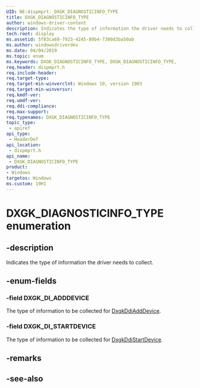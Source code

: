 ```yaml
---
UID: NE:dispmprt._DXGK_DIAGNOSTICINFO_TYPE
title: DXGK_DIAGNOSTICINFO_TYPE
author: windows-driver-content
description: Indicates the type of information the driver needs to collect.
tech.root: display
ms.assetid: 5f03ca69-7923-4245-89b4-7300d3ba50ab
ms.author: windowsdriverdev
ms.date: 04/04/2019
ms.topic: enum
ms.keywords: DXGK_DIAGNOSTICINFO_TYPE, DXGK_DIAGNOSTICINFO_TYPE, 
req.header: dispmprt.h
req.include-header:
req.target-type:
req.target-min-winverclnt: Windows 10, version 1903
req.target-min-winversvr:
req.kmdf-ver:
req.umdf-ver:
req.ddi-compliance:
req.max-support:
req.typenames: DXGK_DIAGNOSTICINFO_TYPE
topic_type: 
 - apiref
api_type: 
 - HeaderDef
api_location: 
 - dispmprt.h
api_name: 
 - DXGK_DIAGNOSTICINFO_TYPE
product:
- Windows
targetos: Windows
ms.custom: 19H1
---
```


# DXGK_DIAGNOSTICINFO_TYPE enumeration

## -description

Indicates the type of information the driver needs to collect.

## -enum-fields

### -field DXGK_DI_ADDDEVICE

The type of information to be collected for [DxgkDdiAddDevice](../dispmprt/nc-dispmprt-dxgkddi_add_device.md).

### -field DXGK_DI_STARTDEVICE

The type of information to be collected for [DxgkDdiStartDevice](../dispmprt/nc-dispmprt-dxgkddi_start_device.md).

## -remarks

## -see-also
